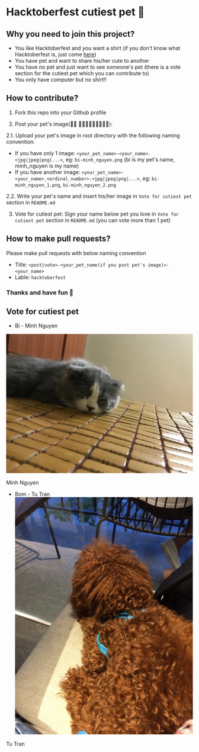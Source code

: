 # Hacktoberfest cutiest pet 🙊

## Why you need to join this project?
- You like Hacktoberfest and you want a shirt (if you don't know what Hacktoberfest is, just come [here](https://hacktoberfest.digitalocean.com))
- You have pet and want to share his/her cute to another
- You have no pet and just want to see someone's pet (there is a vote section for the cutiest pet which you can contribute to)
- You only have computer but no shirt!!

## How to contribute?
1. Fork this repo into your Github profile

2. Post your pet's image(🐶🐱 🦝🦁🐒🦆🐢🐍🐳🐆🦍):

2.1. Upload your pet's image in root directory with the following naming convention:
- If you have only 1 image: `<your_pet_name>-<your_name>.<jpg|jpeg|png|...>`, eg: `bi-minh_nguyen.png` (bi is my pet's name, minh_nguyen is my name)
- If you have another image: `<your_pet_name>-<your_name>_<ordinal_number>.<jpg|jpeg|png|...>`, eg: `bi-minh_nguyen_1.png`, `bi-minh_nguyen_2.png` 

2.2. Write your pet's name and insert his/her image in `Vote for cutiest pet` section in `README.md`

3. Vote for cutiest pet: Sign your name below pet you love in `Vote for cutiest pet` section in `README.md` (you can vote more than 1 pet)

## How to make pull requests?
Please make pull requests with below naming convention
- Title: `<post|vote>-<your_pet_name(if you post pet's image)>-<your_name>`
- Lable: `hacktoberfest`

### Thanks and have fun 🐣

## Vote for cutiest pet
- Bi - Minh Nguyen

![](./bi-minh_nguyen.jpg)

Minh Nguyen


- Bom - Tu Tran
![Bom](./bom-tu.jpg)

Tu Tran

